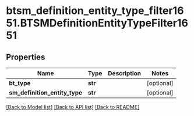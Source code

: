 # btsm_definition_entity_type_filter1651.BTSMDefinitionEntityTypeFilter1651

## Properties
Name | Type | Description | Notes
------------ | ------------- | ------------- | -------------
**bt_type** | **str** |  | [optional] 
**sm_definition_entity_type** | **str** |  | [optional] 

[[Back to Model list]](../README.md#documentation-for-models) [[Back to API list]](../README.md#documentation-for-api-endpoints) [[Back to README]](../README.md)


